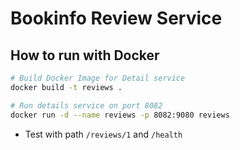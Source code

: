 # Bookinfo Review Service

## How to run with Docker

```bash
# Build Docker Image for Detail service
docker build -t reviews .

# Run details service on port 8082
docker run -d --name reviews -p 8082:9080 reviews
```
* Test with path `/reviews/1` and `/health`